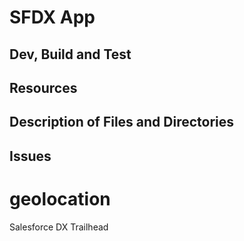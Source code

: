 # SFDX  App

## Dev, Build and Test


## Resources


## Description of Files and Directories


## Issues


# geolocation
Salesforce DX Trailhead

